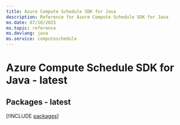 ```yaml
---
title: Azure Compute Schedule SDK for Java
description: Reference for Azure Compute Schedule SDK for Java
ms.date: 07/10/2025
ms.topic: reference
ms.devlang: java
ms.service: computeschedule
---
```

# Azure Compute Schedule SDK for Java - latest
## Packages - latest
[!INCLUDE [packages](compute-schedule-index.md)]